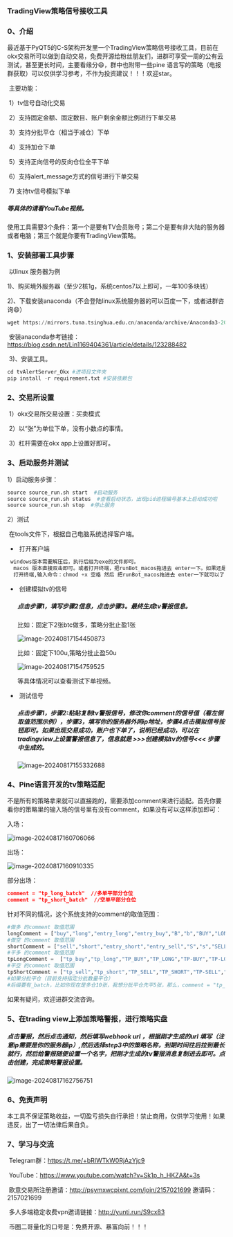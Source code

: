 ### 						TradingView策略信号接收工具

### 0、介绍

​	最近基于PyQT5的C-S架构开发里一个TradingView策略信号接收工具，目前在okx交易所可以做到自动交易，免费开源给粉丝朋友们，进群可享受一周的公有云测试，甚至更长时间，主要看缘分😄，群中也附带一些pine 语言写的策略（电报群获取）可以仅供学习参考，不作为投资建议！！！欢迎star。

​	主要功能：

​	1）tv信号自动化交易

​    2）支持固定金额、固定数目、账户剩余金额比例进行下单交易

​    3）支持分批平仓（相当于减仓）下单

​	4）支持加仓下单

​    5）支持正向信号的反向仓位全平下单

​	6）支持alert_message方式的信号进行下单交易

​    7)  支持tv信号模拟下单

##### 	等具体的请看YouTube视频。

​	使用工具需要3个条件：第一个是要有TV会员账号；第二个是要有非大陆的服务器或者电脑；第三个就是你要有TradingView策略。

### 1、安装部署工具步骤

​	以linux 服务器为例

​		1)、购买境外服务器（至少2核1g，系统centos7以上即可，一年100多块钱）

​		2)、下载安装anaconda（不会登陆linux系统服务器的可以百度一下，或者进群咨询😄）

```python
wget https://mirrors.tuna.tsinghua.edu.cn/anaconda/archive/Anaconda3-2021.05-Linux-x86_64.sh
```

​		安装anaconda参考链接：https://blog.csdn.net/Lin1169404361/article/details/123288482

​		3)、安装工具。

```python
cd tvAlertServer_Okx #进项目文件夹
pip install -r requirement.txt #安装依赖包
```

### 2、交易所设置

​	1）okx交易所交易设置：买卖模式

​	2）以“张”为单位下单，没有小数点的事情。

​	3）杠杆需要在okx app上设置好即可。

### 3、启动服务并测试

1）启动服务步骤：

```python
source source_run.sh start  #启动服务
source source_run.sh status  #查看启动状态，出现pid进程编号基本上启动成功啦
source source_run.sh stop  #停止服务
```

2）测试

​	在tools文件下，根据自己电脑系统选择客户端。

- ​	打开客户端

```python
 windows版本需要解压后，执行后缀为exe的文件即可。
  macos 版本直接双击即可。或者打开终端，把runBot_macos拖进去 enter一下。如果还是不行，可能mac自动把它识别成了文件，需要一次转化，转化步骤：
  打开终端,输入命令：chmod +x 空格 然后 把runBot_macos拖进去 enter一下就可以了，之后就直接可以双击打开了。
```

- ​	创建模拟tv的信号

  ##### 点击步骤1，填写步骤2信息，点击步骤3。最终生成tv警报信息。

  比如：固定下2张btc做多，策略分批止盈1张

  ![image-20240817154450873](images/image-20240817154450873.png)

  比如：固定下100u,策略分批止盈50u 

  ![image-20240817154759525](images/image-20240817154759525.png)

  等具体情况可以查看测试下单视频。

- ​    测试信号

  ##### 点击步骤1，步骤2:粘贴复制tv警报信号，修改你comment的信号值（看左侧取值范围示例），步骤3，填写你的服务器外网ip地址，步骤4点击模拟信号按钮即可。如果出现交易成功，账户也下单了，说明已经成功，可以在tradingview上设置警报信息了，信息就是 >>>创建模拟tv的信号<<< 步骤中生成的。

  ![image-20240817155332688](images/image-20240817155332688.png)

### 4、Pine语言开发的tv策略适配

不是所有的策略拿来就可以直接跑的，需要添加comment来进行适配。首先你要看你的策略里的输入场的信号里有没有comment，如果没有可以这样添加即可：

入场：

![image-20240817160706066](images/image-20240817160706066.png)

出场：

![image-20240817160910335](images/image-20240817160910335.png)

部分出场：

```json
comment = "tp_long_batch"  //多单平部分仓位
comment = "tp_short_batch"  //空单平部分仓位
```

针对不同的情况，这个系统支持的comment的取值范围：

```python
#做多 的comment 取值范围
longComment = ["buy","long","entry_long","entry_buy","B","b","BUY","LONG"]
#做空 的comment 取值范围
shortComment = ["sell","short","entry_short","entry_sell","S","s","SELL","SHORT"]
#平多 的comment 取值范围
tpLongComment =  ["tp_buy","tp_long","TP_BUY","TP_LONG","TP-BUY","TP-LONG","close_buy","close_long","CLOSE_BUY","exit_buy","exit_long","EXIT_BUY"]
#平空 的comment 取值范围
tpShortComment = ["tp_sell","tp_short","TP_SELL","TP_SHORT","TP-SELL","TP-SHORT","close_sell","close_short","CLOSE_SELL","exit_sell","exit_short","EXIT_SELL"]
#如果分批平仓（目前支持指定分批数量平仓）
#后缀要有_batch，比如你现在是多仓10张，我想分批平仓先平5张，那么，comment = "tp_long_batch",以此类推。
```

如果有疑问，欢迎进群交流咨询。

### 5、在trading view上添加策略警报，进行策略实盘

##### 点击警报，然后点击通知，然后填写webhook url ，根据刚才生成的url 填写（注意ip需要是你的服务器ip）,然后选择step3中的策略名称，到期时间往后拉到最长就行，然后给警报随便设置一个名字，把刚才生成的tv警报消息复制进去即可。点击创建，完成策略警报设置。

![image-20240817162756751](images/image-20240817162756751.png)

### 6、免责声明

​		本工具不保证策略收益，一切盈亏损失自行承担！禁止商用，仅供学习使用！如果违反，出了一切法律后果自负。

### 7、学习与交流

​	Telegram群：https://t.me/+bRIWTkW0RjAzYjc9

​	YouTube：https://www.youtube.com/watch?v=Sk1p_h_HKZA&t=3s

​	欧意交易所注册邀请：http://psymxwcpixnt.com/join/2157021699 邀请码：2157021699

​	多人多端稳定收费vpn邀请链接：http://yunti.run/S9cx83

​	币圈二哥量化的口号是：免费开源、暴富向前！！！	



